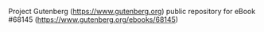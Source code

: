 Project Gutenberg (https://www.gutenberg.org) public repository for eBook #68145 (https://www.gutenberg.org/ebooks/68145)
